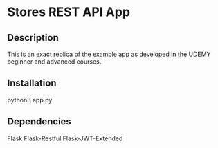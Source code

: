 # Stores REST API App

## Description

This is an exact replica of the example app as developed in the UDEMY beginner and advanced courses. 

## Installation

python3 app.py

## Dependencies

Flask
Flask-Restful
Flask-JWT-Extended
